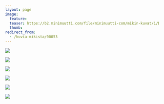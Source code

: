 ```yaml
---
layout: page
image:
  feature:
  teaser: https://b2.minimuutti.com/file/minimuutti-com/mikin-kuvat/1/DSC31982_-245px.jpg
  thumb:
redirect_from:
  - /kuvia-mikista/00053
---
```


[![](https://b2.minimuutti.com/file/minimuutti-com/mikin-kuvat/1/DSC31981-800px.jpg)](https://dl.dropboxusercontent.com/sh/ea1wtnz7z734o12/AAA0Hm-lZW39S3oy_sb_tWRga/mikin-kuvat/1/DSC31981.JPG)

[![](https://b2.minimuutti.com/file/minimuutti-com/mikin-kuvat/1/DSC32001-800px.jpg)](https://dl.dropboxusercontent.com/sh/ea1wtnz7z734o12/AABBhtGKKXg2v12LoB6fTtc8a/mikin-kuvat/1/DSC32001.JPG)

[![](https://b2.minimuutti.com/file/minimuutti-com/mikin-kuvat/1/DSC32002-800px.jpg)](https://dl.dropboxusercontent.com/sh/ea1wtnz7z734o12/AADGh1wul5LAxubmLFvzQ3Era/mikin-kuvat/1/DSC32002.JPG)

[![](https://b2.minimuutti.com/file/minimuutti-com/mikin-kuvat/1/DSC32005-800px.jpg)](https://dl.dropboxusercontent.com/sh/ea1wtnz7z734o12/AADKi-PKyQm64lkbHopTy6Psa/mikin-kuvat/1/DSC32005.JPG)

[![](https://b2.minimuutti.com/file/minimuutti-com/mikin-kuvat/1/DSC31962-800px.jpg)](https://dl.dropboxusercontent.com/sh/ea1wtnz7z734o12/AACGfy2H95mjhzvchCrTWIxZa/mikin-kuvat/1/DSC31962.JPG)

[![](https://b2.minimuutti.com/file/minimuutti-com/mikin-kuvat/1/DSC31982-800px.jpg)](https://dl.dropboxusercontent.com/sh/ea1wtnz7z734o12/AAA_XIRXKM6B8QeyluG6d3lia/mikin-kuvat/1/DSC31982.JPG)
